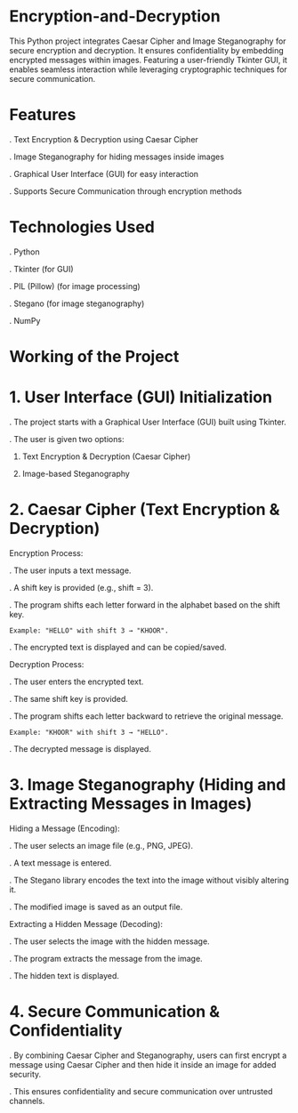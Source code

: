 # Encryption-and-Decryption
This Python project integrates Caesar Cipher and Image Steganography for secure encryption and decryption. It ensures confidentiality by embedding encrypted messages within images. Featuring a user-friendly Tkinter GUI, it enables seamless interaction while leveraging cryptographic techniques for secure communication.


# Features

. Text Encryption & Decryption using Caesar Cipher

. Image Steganography for hiding messages inside images

. Graphical User Interface (GUI) for easy interaction

. Supports Secure Communication through encryption methods

# Technologies Used

. Python

. Tkinter (for GUI)

. PIL (Pillow) (for image processing)

. Stegano (for image steganography)

. NumPy

# Working of the Project

# 1. User Interface (GUI) Initialization
   
  . The project starts with a Graphical User Interface (GUI) built using Tkinter.
  
  . The user is given two options:
  
 1. Text Encryption & Decryption (Caesar Cipher)
    
 3. Image-based Steganography


# 2. Caesar Cipher (Text Encryption & Decryption)
   
 Encryption Process:
 
  . The user inputs a text message.
  
  . A shift key is provided (e.g., shift = 3).
  
  . The program shifts each letter forward in the alphabet based on the shift key.
  
    Example: "HELLO" with shift 3 → "KHOOR".
    
  . The encrypted text is displayed and can be copied/saved.

 Decryption Process:
 
  . The user enters the encrypted text.
  
  . The same shift key is provided.
  
  . The program shifts each letter backward to retrieve the original message.
  
    Example: "KHOOR" with shift 3 → "HELLO".
    
  . The decrypted message is displayed.
  

# 3. Image Steganography (Hiding and Extracting Messages in Images)
    
 Hiding a Message (Encoding):
 
  . The user selects an image file (e.g., PNG, JPEG).
  
  . A text message is entered.
  
  . The Stegano library encodes the text into the image without visibly altering it.
  
  . The modified image is saved as an output file.
  
  
Extracting a Hidden Message (Decoding):

  . The user selects the image with the hidden message.
  
  . The program extracts the message from the image.
  
  . The hidden text is displayed.
  
 
# 4. Secure Communication & Confidentiality

  . By combining Caesar Cipher and Steganography, users can first encrypt a message using Caesar Cipher and then hide it inside an image for added security.

  . This ensures confidentiality and secure communication over untrusted channels.


   
